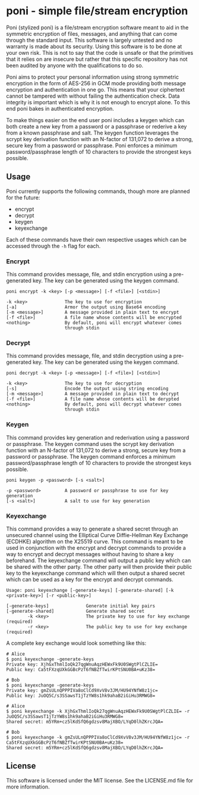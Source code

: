 # poni - simple file/stream encryption


Poni (stylized poni) is a file/stream encryption software meant to aid in the symmetric encryption of files, messages, and anything that can come through the standard input. This software is largely untested and no warranty is made about its security. Using this software is to be done at your own risk. This is not to say that the code is unsafe or that the primitives that it relies on are insecure but rather that this specific repository has not been audited by anyone with the qualifications to do so.

Poni aims to protect your personal information using strong symmetric encryption in the form of AES-256 in GCM mode providing both message encryption and authentication in one go. This means that your ciphertext cannot be tampered with without failing the authentication check. Data integrity is important which is why it is not enough to encrypt alone. To this end poni bakes in authenticated encryption.

To make things easier on the end user poni includes a keygen which can both create a new key from a password or a passphrase or rederive a key from a known passphrase and salt. The keygen function leverages the scrypt key derivation function with an N-factor of 131,072 to derive a strong, secure key from a password or passphrase. Poni enforces a minimum password/passphrase length of 10 characters to provide the strongest keys possible.

## Usage

Poni currently supports the following commands, though more are planned for the future:
* encrypt
* decrypt
* keygen
* keyexchange

Each of these commands have their own respective usages which can be accessed through the `-h` flag for each.

### Encrypt
This command provides message, file, and stdin encryption using a pre-generated key. The key can be generated using the keygen command. 

```
poni encrypt -k <key> [-p <message>] [-f <file>] [<stdin>]

-k <key>              The key to use for encryption
[-a]                  Armor the output using Base64 encoding
[-m <message>]        A message provided in plain text to encrypt
[-f <file>]           A file name whose contents will be encrypted
<nothing>             By default, poni will encrypt whatever comes
                      through stdin
```

### Decrypt
This command provides message, file, and stdin decryption using a pre-generated key. The key can be generated using the keygen command. 

```
poni decrypt -k <key> [-p <message>] [-f <file>] [<stdin>]

-k <key>              The key to use for decryption
[-s]                  Encode the output using string encoding
[-m <message>]        A message provided in plain text to decrypt
[-f <file>]           A file name whose contents will be derypted
<nothing>             By default, poni will decrypt whatever comes
                      through stdin
```

### Keygen
This command provides key generation and rederivation using a password or passphrase. The keygen command uses the scrypt key derivation function with an N-factor of 131,072 to derive a strong, secure key from a password or passphrase. The keygen command enforces a minimum password/passphrase length of 10 characters to provide the strongest keys possible.

```
poni keygen -p <password> [-s <salt>]

-p <password>         A password or passphrase to use for key generation
[-s <salt>]           A salt to use for key generation
```

### Keyexchange
This command provides a way to generate a shared secret through an unsecured channel using the Elliptical Curve Diffie-Hellman Key Exchange (ECDHKE) algorithm on the X25519 curve. This command is meant to be used in conjunction with the encrypt and decrypt commands to provide a way to encrypt and decrypt messages without having to share a key beforehand. The keyexchange command will output a public key which can be shared with the other party. The other party will then provide their public key to the keyexchange command which will then output a shared secret which can be used as a key for the encrypt and decrypt commands.

```
Usage: poni keyexchange [-generate-keys] [-generate-shared] [-k <private-key>] [-r <public-key>]

[-generate-keys]              Generate initial key pairs
[-generate-shared]            Generate shared secret
        -k <key>              The private key to use for key exchange (required)
        -r <key>              The public key to use for key exchange (required)
```

A complete key exchange would look something like this:

```
# Alice
$ poni keyexchange -generate-keys
Private key: XjhGxThmlIoQk27qgWnuAqzHEWxFk9U0SWgtPlCZLIE=
Public key: Ca5tFXzqUXkGGBcPzT6fNBZfTwirKPtSNU0BA+uKz38=

# Bob
$ poni keyexchange -generate-keys
Private key: gmZsULnQPPPIVa8oClCd9XvV8v3JM/HU94YNfW8z1jc=
Public key: JuOQ5C/s3SSawsT1jTzYW8s1hk9ahaB2iGiHu3RMWG8=

# Alice
$ poni keyexchange -k XjhGxThmlIoQk27qgWnuAqzHEWxFk9U0SWgtPlCZLIE= -r JuOQ5C/s3SSawsT1jTzYW8s1hk9ahaB2iGiHu3RMWG8=
Shared secret: m5YRm+cz5lKdSfQ6gdzsv8MajXBO/LYqD0lhZKrcJQA=

# Bob
$ poni keyexchange -k gmZsULnQPPPIVa8oClCd9XvV8v3JM/HU94YNfW8z1jc= -r Ca5tFXzqUXkGGBcPzT6fNBZfTwirKPtSNU0BA+uKz38=
Shared secret: m5YRm+cz5lKdSfQ6gdzsv8MajXBO/LYqD0lhZKrcJQA=
```

## License
This software is licensed under the MIT license. See the LICENSE.md file for more information.